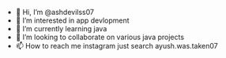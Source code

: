 - 👋 Hi, I’m @ashdevilss07
- 👀 I’m interested in app devlopment
- 🌱 I’m currently learning java
- 💞️ I’m looking to collaborate on various java projects
- 📫 How to reach me instagram just search ayush.was.taken07

<!---
ashdevilss07/ashdevilss07 is a ✨ special ✨ repository because its `README.md` (this file) appears on your GitHub profile.
You can click the Preview link to take a look at your changes.
--->
